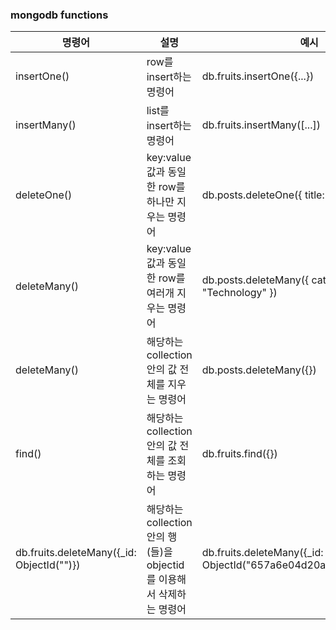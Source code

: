 ### mongodb functions

|명령어|설명|예시|pythons|
|--|--|--|--|
|insertOne()|row를 insert하는 명령어|db.fruits.insertOne({...})|.insert_one()|
|insertMany()|list를 insert하는 명령어|db.fruits.insertMany([...])|.insert_many()|
|deleteOne()|key:value값과 동일한 row를 하나만 지우는 명령어|db.posts.deleteOne({ title: "Post Title 5" })|.delete.one()|
|deleteMany()|key:value값과 동일한 row를 여러개 지우는 명령어|db.posts.deleteMany({ category: "Technology" })|.delete.many()|
|deleteMany()|해당하는 collection 안의 값 전체를 지우는 명령어|db.posts.deleteMany({})|.delete.many()|
|find()|해당하는 collection 안의 값 전체를 조회하는 명령어|db.fruits.find({})|
|db.fruits.deleteMany({_id: ObjectId("")})|해당하는 collection 안의 행(들)을 objectid를 이용해서 삭제하는 명령어|db.fruits.deleteMany({_id: ObjectId("657a6e04d20aacdc51db7726")})|.delete.many({"_id": ObjectId("")})|
